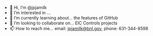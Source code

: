 - 👋 Hi, I’m @jpjamilk
- 👀 I’m interested in ...
- 🌱 I’m currently learning about... the features of GitHub
- 💞️ I’m looking to collaborate on... EIC Controls projects
- 📫 How to reach me... email: jpjamilk@bnl.gov, phone: 631-344-8598

<!---
jpjamilk/jpjamilk is a ✨ special ✨ repository because its `README.md` (this file) appears on your GitHub profile.
You can click the Preview link to take a look at your changes.
--->
